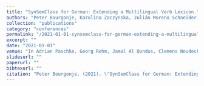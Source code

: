 ```yaml
---
title: "SynSemClass for German: Extending a Multilingual Verb Lexicon."
authors: "Peter Bourgonje, Karolina Zaczynska, Julián Moreno Schneider, Georg Rehm, Zdenka Uresova, and Jan Hajic."
collection: "publications"
category: "conferences"
permalink: "/2021-01-01-synsemclass-for-german-extending-a-multilingual-verb-lexicon"
excerpt: ""
date: "2021-01-01"
venue: "In Adrian Paschke, Georg Rehm, Jamal Al Qundus, Clemens Neudecker, and Lydia Pintscher, editors, Proceedings of QURATOR 2021 - Conference on Digital Curation Technologies, Berlin, Germany, 02 2021. CEUR Workshop Proceedings, Volume 2836. 11/12 February 2021."
slidesurl: ""
paperurl: ""
bibtexurl: ""
citation: "Peter Bourgonje. (2021). \"SynSemClass for German: Extending a Multilingual Verb Lexicon..\" *In Adrian Paschke, Georg Rehm, Jamal Al Qundus, Clemens Neudecker, and Lydia Pintscher, editors, Proceedings of QURATOR 2021 - Conference on Digital Curation Technologies, Berlin, Germany, 02 2021. CEUR Workshop Proceedings, Volume 2836. 11/12 February 2021.*."
---
```


